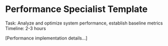 # Performance Specialist Template

Task: Analyze and optimize system performance, establish baseline metrics
Timeline: 2-3 hours

[Performance implementation details...]